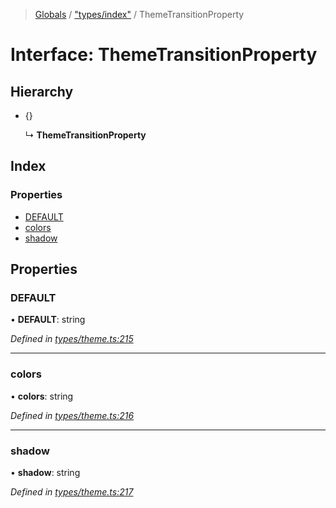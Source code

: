 > [Globals](../README.md) / ["types/index"](../modules/_types_index_.md) / ThemeTransitionProperty

# Interface: ThemeTransitionProperty

## Hierarchy

* {}

  ↳ **ThemeTransitionProperty**

## Index

### Properties

* [DEFAULT](_types_index_.themetransitionproperty.md#default)
* [colors](_types_index_.themetransitionproperty.md#colors)
* [shadow](_types_index_.themetransitionproperty.md#shadow)

## Properties

### DEFAULT

•  **DEFAULT**: string

*Defined in [types/theme.ts:215](https://github.com/kenoxa/beamwind/blob/main/packages/beamwind/src/types/theme.ts#L215)*

___

### colors

•  **colors**: string

*Defined in [types/theme.ts:216](https://github.com/kenoxa/beamwind/blob/main/packages/beamwind/src/types/theme.ts#L216)*

___

### shadow

•  **shadow**: string

*Defined in [types/theme.ts:217](https://github.com/kenoxa/beamwind/blob/main/packages/beamwind/src/types/theme.ts#L217)*
